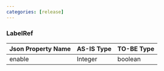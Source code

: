 ```yaml
---
categories: [release]
---
```


### LabelRef

Json Property Name | AS-IS Type| TO-BE Type
------------------|---------------------|---------------
enable | Integer | boolean
